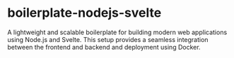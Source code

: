 # boilerplate-nodejs-svelte
A lightweight and scalable boilerplate for building modern web applications using Node.js and Svelte. This setup provides a seamless integration between the frontend and backend and deployment using Docker.
